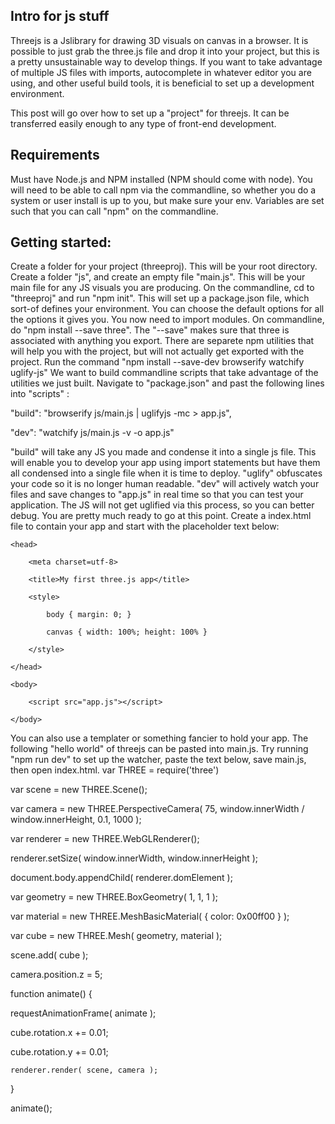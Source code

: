 ## Intro for js stuff

Threejs is a Jslibrary for drawing 3D visuals on canvas in a browser. It is possible to just grab the three.js file and drop it into your project, but this is a pretty unsustainable way to develop things. If you want to take advantage of multiple JS files with imports, autocomplete in whatever editor you are using, and other useful build tools, it is beneficial to set up a development environment.

This post will go over how to set up a "project" for threejs. It can be transferred easily enough to any type of front-end development.

## Requirements 

Must have Node.js and NPM installed (NPM should come with node). You will need to be able to call npm via the commandline, so whether you do a system or user install is up to you, but make sure your env. Variables are set such that you can call "npm" on the commandline.

## Getting started:

Create a folder for your project (threeproj). This will be your root directory.
Create a folder "js", and create an empty file "main.js". This will be your main file for any JS visuals you are producing.
On the commandline, cd to "threeproj" and run "npm init". This will set up a package.json file, which sort-of defines your environment. You can choose the default options for all the options it gives you.
You now need to import modules. On commandline, do "npm install --save three".  The "--save" makes sure that three is associated with anything you export.
There are separete npm utilities that will help you with the project, but will not actually get exported with the project. Run the command "npm install --save-dev browserify watchify uglify-js"
We want to build commandline scripts that take advantage of the utilities we just built. Navigate to "package.json" and past the following lines into "scripts" :

"build": "browserify js/main.js | uglifyjs -mc > app.js",

"dev": "watchify js/main.js -v -o app.js"

"build" will take any JS you made and condense it into a single js file. This will enable you to develop your app using import statements but have them all condensed into a single file when it is time to deploy. "uglify" obfuscates your code so it is no longer human readable.
"dev" will actively watch your files and save changes to "app.js" in real time so that you can test your application. The JS will not get uglified via this process, so you can better debug.
You are pretty much ready to go at this point. Create a index.html file to contain your app and start with the placeholder text below:

<!DOCTYPE html>

<html>

    <head>

        <meta charset=utf-8>

        <title>My first three.js app</title>

        <style>

            body { margin: 0; }

            canvas { width: 100%; height: 100% }

        </style>

    </head>

    <body>

        <script src="app.js"></script>

    </body>

</html>

 

You can also use a templater or something fancier to hold your app.
The following "hello world" of threejs can be pasted into main.js. Try running "npm run dev" to set up the watcher, paste the text below, save main.js, then open index.html.
var THREE = require('three')

var scene = new THREE.Scene();

var camera = new THREE.PerspectiveCamera( 75, window.innerWidth / window.innerHeight, 0.1, 1000 );

var renderer = new THREE.WebGLRenderer();

renderer.setSize( window.innerWidth, window.innerHeight );

document.body.appendChild( renderer.domElement );

var geometry = new THREE.BoxGeometry( 1, 1, 1 );

var material = new THREE.MeshBasicMaterial( { color: 0x00ff00 } );

var cube = new THREE.Mesh( geometry, material );

scene.add( cube );

camera.position.z = 5;

function animate() {

requestAnimationFrame( animate );

cube.rotation.x += 0.01;

cube.rotation.y += 0.01;

    renderer.render( scene, camera );

}

animate();